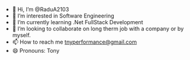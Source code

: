 - 👋 Hi, I’m @RaduA2103
- 👀 I’m interested in Software Engineering
- 🌱 I’m currently learning .Net FullStack Development
- 💞️ I’m looking to collaborate on long therm job with a company or by myself.
- 📫 How to reach me tnyperformance@gmail.com
- 😄 Pronouns: Tony
  

<!---
RaduA2103/RaduA2103 is a ✨ special ✨ repository because its `README.md` (this file) appears on your GitHub profile.
You can click the Preview link to take a look at your changes.
--->
